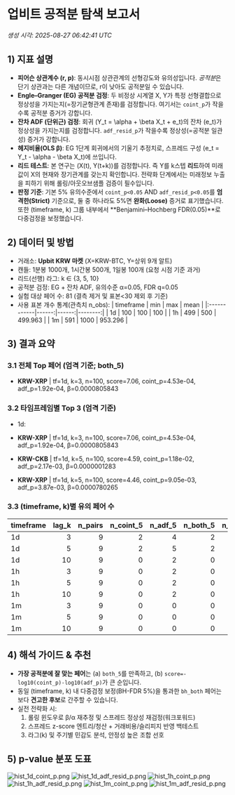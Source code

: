 # 업비트 공적분 탐색 보고서


*생성 시각: 2025-08-27 06:42:41 UTC*




## 1) 지표 설명

- **피어슨 상관계수 (r, p)**: 동시시점 상관관계의 선형강도와 유의성입니다. *공적분*은 단기 상관과는 다른 개념이므로, r이 낮아도 공적분일 수 있습니다.
- **Engle–Granger (EG) 공적분 검정**: 두 비정상 시계열 X, Y가 특정 선형결합으로 정상성을 가지는지(=장기균형관계 존재)를 검정합니다. 여기서는 `coint_p`가 작을수록 공적분 증거가 강합니다.
- **잔차 ADF (단위근) 검정**: 회귀 \(Y_t = \alpha + \beta X_t + e_t\)의 잔차 \(e_t\)가 정상성을 가지는지를 검정합니다. `adf_resid_p`가 작을수록 정상성(=공적분 일관성) 증거가 강합니다.
- **헤지비율(OLS β)**: EG 1단계 회귀에서의 기울기 추정치로, 스프레드 구성 \(e_t = Y_t - \alpha - \beta X_t\)에 쓰입니다.
- **리드 테스트**: 본 연구는 (X(t), Y(t+k))를 검정합니다. 즉 Y를 k스텝 **리드**하여 미래값이 X의 현재와 장기관계를 갖는지 확인합니다. 전략화 단계에서는 미래정보 누출을 피하기 위해 롤링/아웃오브샘플 검증이 필수입니다.
- **판정 기준**: 기본 5% 유의수준에서 `coint_p<0.05` AND `adf_resid_p<0.05`를 **엄격한(Strict)** 기준으로, 둘 중 하나라도 5%면 **완화(Loose)** 증거로 표기했습니다. 또한 (timeframe, k) 그룹 내부에서 **Benjamini–Hochberg FDR(0.05)**로 다중검정을 보정했습니다.



## 2) 데이터 및 방법

- 거래소: **Upbit KRW 마켓** (X=KRW-BTC, Y=상위 9개 알트)
- 캔들: 1분봉 1000개, 1시간봉 500개, 1일봉 100개 (요청 시점 기준 과거)
- 리드(선행) 라그: k ∈ {3, 5, 10}
- 공적분 검정: EG + 잔차 ADF, 유의수준 α=0.05, FDR q=0.05
- 실험 대상 페어 수: 81  (결측 제거 및 표본<30 제외 후 기준)
- 사용 표본 개수 통계(관측치 n_obs):
| timeframe   |   min |   max |    mean |
|:------------|------:|------:|--------:|
| 1d          |   100 |   100 | 100     |
| 1h          |   499 |   500 | 499.963 |
| 1m          |   591 |  1000 | 953.296 |


## 3) 결과 요약

### 3.1 전체 Top 페어 (엄격 기준; both_5)

- **KRW-XRP** | tf=1d, k=3, n=100,  score=7.06, coint_p=4.53e-04, adf_p=1.92e-04, β=0.0000805843

### 3.2 타임프레임별 Top 3 (엄격 기준)

- 1d:

- **KRW-XRP** | tf=1d, k=3, n=100,  score=7.06, coint_p=4.53e-04, adf_p=1.92e-04, β=0.0000805843
- **KRW-CKB** | tf=1d, k=5, n=100,  score=4.59, coint_p=1.18e-02, adf_p=2.17e-03, β=0.0000001283
- **KRW-XRP** | tf=1d, k=5, n=100,  score=4.46, coint_p=9.05e-03, adf_p=3.87e-03, β=0.0000780265

### 3.3 (timeframe, k)별 유의 페어 수

| timeframe   |   lag_k |   n_pairs |   n_coint_5 |   n_adf_5 |   n_both_5 |   n_bh_both |   avg_n_obs |
|:------------|--------:|----------:|------------:|----------:|-----------:|------------:|------------:|
| 1d          |       3 |         9 |           2 |         4 |          2 |           1 |     100     |
| 1d          |       5 |         9 |           2 |         5 |          2 |           0 |     100     |
| 1d          |      10 |         9 |           0 |         2 |          0 |           0 |     100     |
| 1h          |       3 |         9 |           0 |         2 |          0 |           0 |     500     |
| 1h          |       5 |         9 |           0 |         2 |          0 |           0 |     500     |
| 1h          |      10 |         9 |           0 |         2 |          0 |           0 |     499.889 |
| 1m          |       3 |         9 |           0 |         0 |          0 |           0 |     954.111 |
| 1m          |       5 |         9 |           0 |         0 |          0 |           0 |     953.667 |
| 1m          |      10 |         9 |           0 |         0 |          0 |           0 |     952.111 |



## 4) 해석 가이드 & 추천

- **가장 공적분에 잘 맞는 페어**는 (a) `both_5`를 만족하고, (b) `score=-log10(coint_p)-log10(adf_p)`가 큰 순입니다.
- 동일 (timeframe, k) 내 다중검정 보정(BH-FDR 5%)을 통과한 `bh_both` 페어는 보다 **견고한 후보**로 간주할 수 있습니다.
- 실전 전략화 시:
  1) 롤링 윈도우로 β/α 재추정 및 스프레드 정상성 재검정(워크포워드)  
  2) 스프레드 z-score 엔트리/청산 + 거래비용/슬리피지 반영 백테스트  
  3) 라그(k) 및 주기별 민감도 분석, 안정성 높은 조합 선호



## 5) p-value 분포 도표

![hist_1d_coint_p.png](hist_1d_coint_p.png)
![hist_1d_adf_resid_p.png](hist_1d_adf_resid_p.png)
![hist_1h_coint_p.png](hist_1h_coint_p.png)
![hist_1h_adf_resid_p.png](hist_1h_adf_resid_p.png)
![hist_1m_coint_p.png](hist_1m_coint_p.png)
![hist_1m_adf_resid_p.png](hist_1m_adf_resid_p.png)